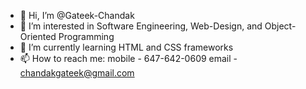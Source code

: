 - 👋 Hi, I’m @Gateek-Chandak
- 👀 I’m interested in Software Engineering, Web-Design, and Object-Oriented Programming
- 🌱 I’m currently learning HTML and CSS frameworks
- 📫 How to reach me: mobile - 647-642-0609  email - chandakgateek@gmail.com

<!---
Gateek-Chandak/Gateek-Chandak is a ✨ special ✨ repository because its `README.md` (this file) appears on your GitHub profile.
You can click the Preview link to take a look at your changes.
--->

